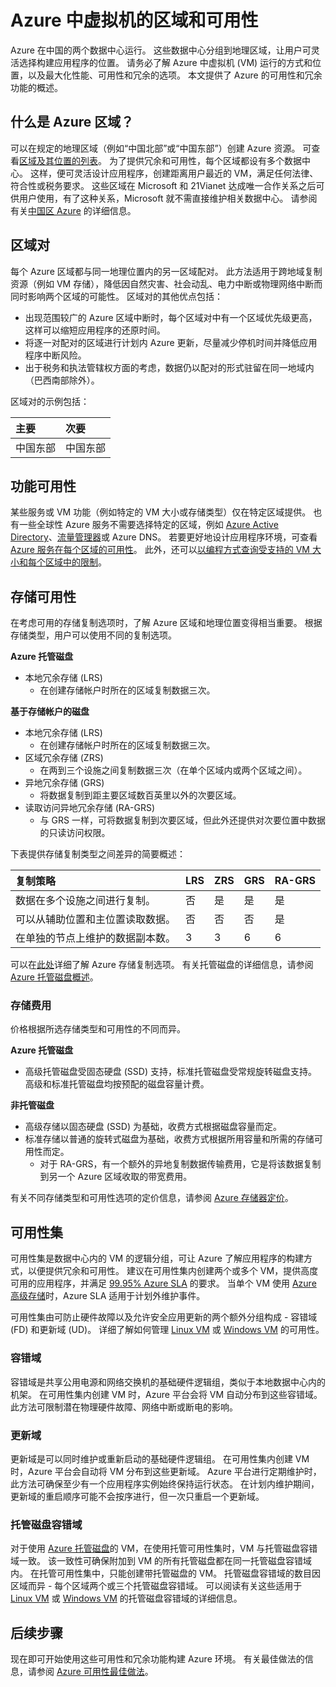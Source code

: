 # <a name="regions-and-availability-for-virtual-machines-in-azure"></a>Azure 中虚拟机的区域和可用性
Azure 在中国的两个数据中心运行。 这些数据中心分组到地理区域，让用户可灵活选择构建应用程序的位置。 请务必了解 Azure 中虚拟机 (VM) 运行的方式和位置，以及最大化性能、可用性和冗余的选项。 本文提供了 Azure 的可用性和冗余功能的概述。

## <a name="what-are-azure-regions"></a>什么是 Azure 区域？
可以在规定的地理区域（例如“中国北部”或“中国东部”）创建 Azure 资源。 可查看[区域及其位置的列表](https://www.azure.cn/support/service-dashboard/)。 为了提供冗余和可用性，每个区域都设有多个数据中心。 这样，便可灵活设计应用程序，创建距离用户最近的 VM，满足任何法律、符合性或税务要求。
这些区域在 Microsoft 和 21Vianet 达成唯一合作关系之后可供用户使用，有了这种关系，Microsoft 就不需直接维护相关数据中心。 请参阅有关[中国区 Azure](http://www.azure.cn/) 的详细信息。
## <a name="region-pairs"></a>区域对
每个 Azure 区域都与同一地理位置内的另一区域配对。 此方法适用于跨地域复制资源（例如 VM 存储），降低因自然灾害、社会动乱、电力中断或物理网络中断而同时影响两个区域的可能性。 区域对的其他优点包括：

* 出现范围较广的 Azure 区域中断时，每个区域对中有一个区域优先级更高，这样可以缩短应用程序的还原时间。 
* 将逐一对配对的区域进行计划内 Azure 更新，尽量减少停机时间并降低应用程序中断风险。
* 出于税务和执法管辖权方面的考虑，数据仍以配对的形式驻留在同一地域内（巴西南部除外）。

区域对的示例包括：

| 主要 | 次要 |
|:--- |:--- |
| 中国东部 |中国东部 |

## <a name="feature-availability"></a>功能可用性
某些服务或 VM 功能（例如特定的 VM 大小或存储类型）仅在特定区域提供。 也有一些全球性 Azure 服务不需要选择特定的区域，例如 [Azure Active Directory](../articles/active-directory/active-directory-whatis.md)、[流量管理器](../articles/traffic-manager/traffic-manager-overview.md)或 Azure DNS。 若要更好地设计应用程序环境，可查看 [Azure 服务在每个区域的可用性](https://www.azure.cn/support/service-dashboard/#services)。 此外，还可以[以编程方式查询受支持的 VM 大小和每个区域中的限制](../articles/azure-resource-manager/resource-manager-sku-not-available-errors.md)。
<!-- URL waiting for release on [Azure DNS](../articles/dns/dns-overview.md) -->

## <a name="storage-availability"></a>存储可用性
在考虑可用的存储复制选项时，了解 Azure 区域和地理位置变得相当重要。 根据存储类型，用户可以使用不同的复制选项。

**Azure 托管磁盘**
* 本地冗余存储 (LRS)
  * 在创建存储帐户时所在的区域复制数据三次。

**基于存储帐户的磁盘**
* 本地冗余存储 (LRS)
  * 在创建存储帐户时所在的区域复制数据三次。
* 区域冗余存储 (ZRS)
  * 在两到三个设施之间复制数据三次（在单个区域内或两个区域之间）。
* 异地冗余存储 (GRS)
  * 将数据复制到距主要区域数百英里以外的次要区域。
* 读取访问异地冗余存储 (RA-GRS)
  * 与 GRS 一样，可将数据复制到次要区域，但此外还提供对次要位置中数据的只读访问权限。

下表提供存储复制类型之间差异的简要概述：

| 复制策略 | LRS | ZRS | GRS | RA-GRS |
|:--- |:--- |:--- |:--- |:--- |
| 数据在多个设施之间进行复制。 |否 |是 |是 |是 |
| 可以从辅助位置和主位置读取数据。 |否 |否 |否 |是 |
| 在单独的节点上维护的数据副本数。 |3 |3 |6 |6 |

可以在[此处](../articles/storage/common/storage-redundancy.md)详细了解 Azure 存储复制选项。 有关托管磁盘的详细信息，请参阅 [Azure 托管磁盘概述](../articles/virtual-machines/windows/managed-disks-overview.md)。

### <a name="storage-costs"></a>存储费用
价格根据所选存储类型和可用性的不同而异。

**Azure 托管磁盘**
* 高级托管磁盘受固态硬盘 (SSD) 支持，标准托管磁盘受常规旋转磁盘支持。 高级和标准托管磁盘均按预配的磁盘容量计费。

**非托管磁盘**
* 高级存储以固态硬盘 (SSD) 为基础，收费方式根据磁盘容量而定。
* 标准存储以普通的旋转式磁盘为基础，收费方式根据所用容量和所需的存储可用性而定。
  * 对于 RA-GRS，有一个额外的异地复制数据传输费用，它是将该数据复制到另一个 Azure 区域收取的带宽费用。

有关不同存储类型和可用性选项的定价信息，请参阅 [Azure 存储器定价](https://www.azure.cn/pricing/details/storage/)。

## <a name="availability-sets"></a>可用性集
可用性集是数据中心内的 VM 的逻辑分组，可让 Azure 了解应用程序的构建方式，以便提供冗余和可用性。 建议在可用性集内创建两个或多个 VM，提供高度可用的应用程序，并满足 [99.95% Azure SLA](https://www.azure.cn/support/sla/virtual-machines/) 的要求。 当单个 VM 使用 [Azure 高级存储](../articles/virtual-machines/windows/premium-storage.md)时，Azure SLA 适用于计划外维护事件。 

可用性集由可防止硬件故障以及允许安全应用更新的两个额外分组构成 - 容错域 (FD) 和更新域 (UD)。 详细了解如何管理 [Linux VM](../articles/virtual-machines/linux/manage-availability.md) 或 [Windows VM](../articles/virtual-machines/windows/manage-availability.md) 的可用性。

### <a name="fault-domains"></a>容错域
容错域是共享公用电源和网络交换机的基础硬件逻辑组，类似于本地数据中心内的机架。 在可用性集内创建 VM 时，Azure 平台会将 VM 自动分布到这些容错域。 此方法可限制潜在物理硬件故障、网络中断或断电的影响。

### <a name="update-domains"></a>更新域
更新域是可以同时维护或重新启动的基础硬件逻辑组。 在可用性集内创建 VM 时，Azure 平台会自动将 VM 分布到这些更新域。 Azure 平台进行定期维护时，此方法可确保至少有一个应用程序实例始终保持运行状态。 在计划内维护期间，更新域的重启顺序可能不会按序进行，但一次只重启一个更新域。

### <a name="managed-disk-fault-domains"></a>托管磁盘容错域
对于使用 [Azure 托管磁盘](../articles/virtual-machines/windows/faq-for-disks.md)的 VM，在使用托管可用性集时，VM 与托管磁盘容错域一致。 该一致性可确保附加到 VM 的所有托管磁盘都在同一托管磁盘容错域内。 在托管可用性集中，只能创建带托管磁盘的 VM。 托管磁盘容错域的数目因区域而异 - 每个区域两个或三个托管磁盘容错域。 可以阅读有关这些适用于 [Linux VM](../articles/virtual-machines/linux/manage-availability.md?#use-managed-disks-for-vms-in-an-availability-set) 或 [Windows VM](../articles/virtual-machines/linux/manage-availability.md?#use-managed-disks-for-vms-in-an-availability-set) 的托管磁盘容错域的详细信息。

<!--Not Available ## Availability zones-->
## <a name="next-steps"></a>后续步骤
现在即可开始使用这些可用性和冗余功能构建 Azure 环境。 有关最佳做法的信息，请参阅 [Azure 可用性最佳做法](../articles/best-practices-availability-checklist.md)。

<!--Update_Description: wording update, update link -->
<!--ms.date: 12/11/2017-->